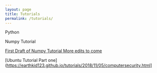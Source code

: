 ```yaml
---
layout: page
title: Tutorials
permalink: /tutorials/
---
```


Python 

Numpy Tutorial

[First Draft of Numpy Tutorial More edits to come](https://earthkid123.github.io/tutorials/2018/07/26/numpy-tutorial.html)

[Ubuntu Tutorial Part one](https://earthkid123.github.io/tutorials/2018/11/05/computersecurity.html]

 
